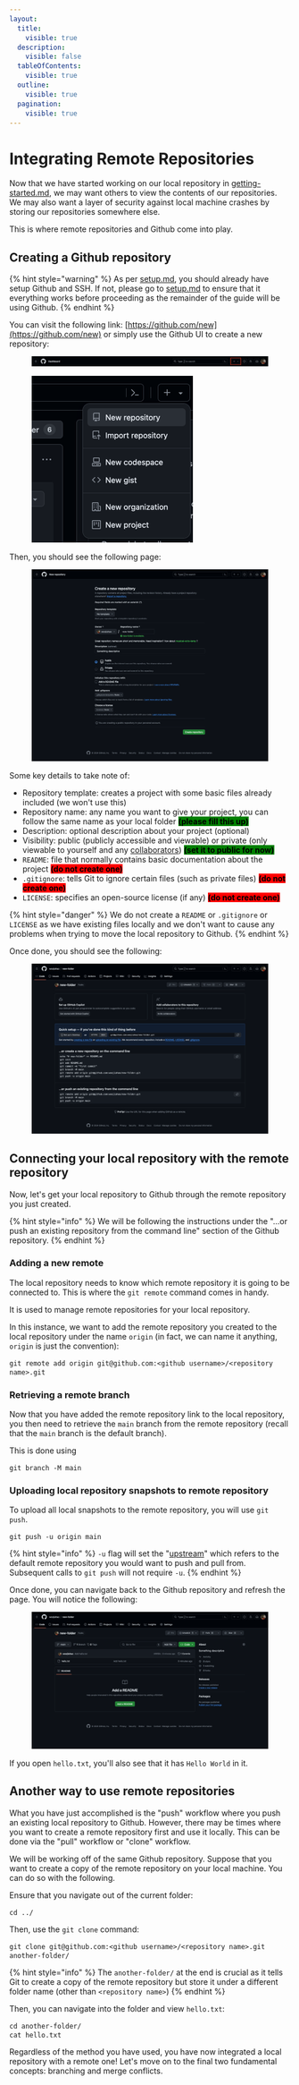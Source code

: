 ```yaml
---
layout:
  title:
    visible: true
  description:
    visible: false
  tableOfContents:
    visible: true
  outline:
    visible: true
  pagination:
    visible: true
---
```


# Integrating Remote Repositories

&#x20;Now that we have started working on our local repository in [getting-started.md](getting-started.md "mention"), we may want others to view the contents of our repositories. We may also want a layer of security against local machine crashes by storing our repositories somewhere else.&#x20;

This is where remote repositories and Github come into play.&#x20;

## Creating a Github repository

{% hint style="warning" %}
As per [setup.md](../setup.md "mention"), you should already have setup Github and SSH. If not, please go to [setup.md](../setup.md "mention") to ensure that it everything works before proceeding as the remainder of the guide will be using Github.
{% endhint %}

You can visit the following link: [https://github.com/new](https://github.com/new) or simply use the Github UI to create a new repository:

<figure><img src="../.gitbook/assets/Screenshot 2024-05-06 at 14.44.39.png" alt=""><figcaption></figcaption></figure>

<figure><img src="../.gitbook/assets/Screenshot 2024-05-06 at 14.45.28.png" alt="" width="289"><figcaption></figcaption></figure>

Then, you should see the following page:

<figure><img src="../.gitbook/assets/image (2).png" alt=""><figcaption></figcaption></figure>

Some key details to take note of:

* Repository template: creates a project with some basic files already included (we won't use this)
* Repository name: any name you want to give your project, you can follow the same name as your local folder <mark style="background-color:green;">**(please fill this up)**</mark>
* Description: optional description about your project (optional)
* Visibility: public (publicly accessible and viewable) or private (only viewable to yourself and any [collaborators](https://docs.github.com/en/account-and-profile/setting-up-and-managing-your-personal-account-on-github/managing-access-to-your-personal-repositories/inviting-collaborators-to-a-personal-repository)) <mark style="background-color:green;">**(set it to public for now)**</mark>
* `README`: file that normally contains basic documentation about the project <mark style="background-color:red;">**(do not create one)**</mark>
* `.gitignore`: tells Git to ignore certain files (such as private files) <mark style="background-color:red;">**(do not create one)**</mark>
* `LICENSE`: specifies an open-source license (if any) <mark style="background-color:red;">**(do not create one)**</mark>

{% hint style="danger" %}
We do not create a `README` or `.gitignore` or `LICENSE` as we have existing files locally and we don't want to cause any problems when trying to move the local repository to Github.
{% endhint %}

Once done, you should see the following:

<figure><img src="../.gitbook/assets/image (1) (1).png" alt=""><figcaption></figcaption></figure>

## Connecting your local repository with the remote repository

Now, let's get your local repository to Github through the remote repository you just created.

{% hint style="info" %}
We will be following the instructions under the "...or push an existing repository from the command line" section of the Github repository.
{% endhint %}

### Adding a new remote

The local repository needs to know which remote repository it is going to be connected to. This is where the `git remote` command comes in handy.

It is used to manage remote repositories for your local repository.

In this instance, we want to add the remote repository you created to the local repository under the name `origin` (in fact, we can name it anything, `origin` is just the convention):

```
git remote add origin git@github.com:<github username>/<repository name>.git
```

### Retrieving a remote branch

Now that you have added the remote repository link to the local repository, you then need to retrieve the `main` branch from the remote repository (recall that the `main`  branch is the default branch).

This is done using&#x20;

```
git branch -M main
```

### Uploading local repository snapshots to remote repository

To upload all local snapshots to the remote repository, you will use `git push`.

```
git push -u origin main
```

{% hint style="info" %}
`-u` flag will set the "[upstream](https://web.archive.org/web/20200307113003/https://mislav.net/2010/07/git-tips/)" which refers to the default remote repository you would want to push and pull from. Subsequent calls to `git push` will not require `-u`.
{% endhint %}

Once done, you can navigate back to the Github repository and refresh the page. You will notice the following:

<figure><img src="../.gitbook/assets/image (2) (1).png" alt=""><figcaption></figcaption></figure>

If you open `hello.txt`, you'll also see that it has `Hello World` in it.

## Another way to use remote repositories

What you have just accomplished is the "push" workflow where you push an existing local repository to Github. However, there may be times where you want to create a remote repository first and use it locally. This can be done via the "pull" workflow or "clone" workflow.

We will be working off of the same Github repository. Suppose that you want to create a copy of the remote repository on your local machine. You can do so with the following.

Ensure that you navigate out of the current folder:

```
cd ../
```

Then, use the `git clone` command:

```
git clone git@github.com:<github username>/<repository name>.git another-folder/
```

{% hint style="info" %}
The `another-folder/` at the end is crucial as it tells Git to create a copy of the remote repository but store it under a different folder name (other than `<repository name>`)
{% endhint %}

Then, you can navigate into the folder and view `hello.txt`:

```
cd another-folder/
cat hello.txt
```

Regardless of the method you have used, you have now integrated a local repository with a remote one! Let's move on to the final two fundamental concepts: branching and merge conflicts.
